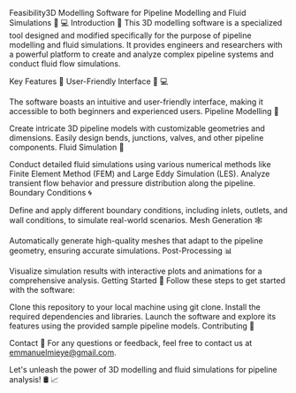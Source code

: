 Feasibility3D Modelling Software for Pipeline Modelling and Fluid Simulations :art: :computer:
Introduction :wave:
This 3D modelling software is a specialized tool designed and modified specifically for the purpose of pipeline modelling and fluid simulations. It provides engineers and researchers with a powerful platform to create and analyze complex pipeline systems and conduct fluid flow simulations.

Key Features :key:
User-Friendly Interface :art: :computer:

The software boasts an intuitive and user-friendly interface, making it accessible to both beginners and experienced users.
Pipeline Modelling :straight_ruler:

Create intricate 3D pipeline models with customizable geometries and dimensions.
Easily design bends, junctions, valves, and other pipeline components.
Fluid Simulation :ocean:

Conduct detailed fluid simulations using various numerical methods like Finite Element Method (FEM) and Large Eddy Simulation (LES).
Analyze transient flow behavior and pressure distribution along the pipeline.
Boundary Conditions :cyclone:

Define and apply different boundary conditions, including inlets, outlets, and wall conditions, to simulate real-world scenarios.
Mesh Generation :spider_web:

Automatically generate high-quality meshes that adapt to the pipeline geometry, ensuring accurate simulations.
Post-Processing :bar_chart:

Visualize simulation results with interactive plots and animations for a comprehensive analysis.
Getting Started :rocket:
Follow these steps to get started with the software:

Clone this repository to your local machine using git clone.
Install the required dependencies and libraries.
Launch the software and explore its features using the provided sample pipeline models.
Contributing :handshake:


Contact :email:
For any questions or feedback, feel free to contact us at emmanuelmieye@gmail.com.

Let's unleash the power of 3D modelling and fluid simulations for pipeline analysis! :oil_drum: :chart_with_upwards_trend:
